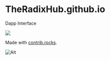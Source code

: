 # TheRadixHub.github.io
Dapp Interface

<!--

## Framework: VITE (React) Typescrypt + SWC
### Setup:
npm create vite@latest

## Plugins added
### Tailwind CSS
    [npm install -D tailwindcss postcss autoprefixer]
    https://tailwindcss.com/docs/guides/vite

### Vitest
    [npm install -D vitest]
    https://vitest.dev/guide/

    - For tests coverage, change "test" value in 'package.json'
        "scripts": { "test": vitest }
        "scripts": { "test": "vitest --coverage"}

=======
npx tailwindcss init -p

npx shadcn-ui@latest init

√ Would you like to use TypeScript (recommended)? ... no / yes
√ Which style would you like to use? » New York
√ Which color would you like to use as base color? » Gray
√ Where is your global CSS file? ... src/App.css
√ Would you like to use CSS variables for colors? ... no / yes
√ Are you using a custom tailwind prefix eg. tw-? (Leave blank if not) ...
√ Where is your tailwind.config.js located? ... tailwind.config.js
√ Configure the import alias for components: ... @/components
√ Configure the import alias for utils: ... @/lib/utils
√ Are you using React Server Components? ... no / yes
√ Write configuration to components.json. Proceed? ... yes

* You need to import the component you want, then you can use it...
- Added 'button' component
- Added 'menubar' component
- Added 'skeleton' component
-->

<a href="https://github.com/TheRadixHub/theradixhub.github.io/graphs/contributors">
  <img src="https://contrib.rocks/image?repo=TheRadixHub/theradixhub.github.io" />
</a>

Made with [contrib.rocks](https://contrib.rocks).

![Alt](https://repobeats.axiom.co/api/embed/0c54d34ad89462206655cffb2eb42d8411ae7d6d.svg "Repobeats analytics image")
